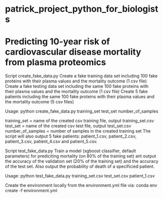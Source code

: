 # patrick_project_python_for_biologists

# Predicting 10-year risk of cardiovascular disease mortality from plasma proteomics

Script create_fake_data.py
Create a fake training data set including 100 fake proteins with their plasma values and the mortality outcome (1 csv file)
Create a fake testing data set including the same 100 fake proteins with their plasma values and the mortality outcome (1 csv file)
Create 5 fake patients including the same 100 fake proteins with their plasma values and the mortality outcome (5 csv files)

Usage: python create_fake_data.py training_set test_set number_of_samples

training_set = name of the created csv training file, output training_set.csv
test_set = name of the created csv test file, output test_set.csv
number_of_samples = number of samples in the created training set
The script will also output 5 fake patients: patient_1.csv, patient_2.csv, patient_3.csv, patient_4.csv and patient_5.csv. 

Script test_fake_data.py
Train a model (xgboost classifier, default parameters) for prediciting mortality (on 80% of the training set) ant output the accuracy of the validation set (20% of the training set) and the accuracy of the test set.
Also output the probability of death of a specificied patient.

Usage: python test_fake_data.py training_set.csv test_set.csv patient_1.csv

Create the environment locally from the environment.yml file via:
conda env create -f environment.yml
